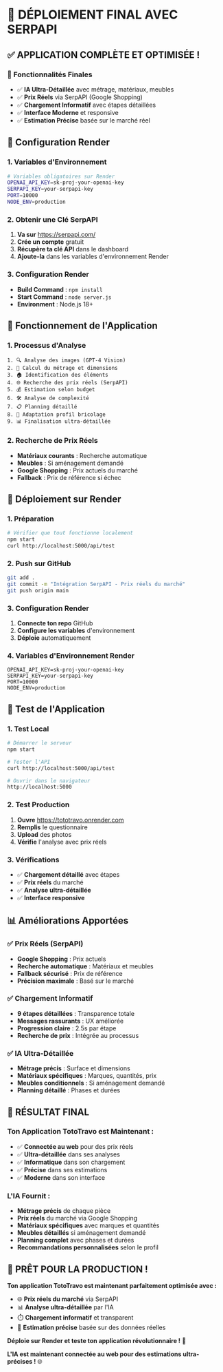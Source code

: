# 🚀 DÉPLOIEMENT FINAL AVEC SERPAPI

## ✅ **APPLICATION COMPLÈTE ET OPTIMISÉE !**

### **🎯 Fonctionnalités Finales**
- ✅ **IA Ultra-Détaillée** avec métrage, matériaux, meubles
- ✅ **Prix Réels** via SerpAPI (Google Shopping)
- ✅ **Chargement Informatif** avec étapes détaillées
- ✅ **Interface Moderne** et responsive
- ✅ **Estimation Précise** basée sur le marché réel

## 🔧 **Configuration Render**

### **1. Variables d'Environnement**
```bash
# Variables obligatoires sur Render
OPENAI_API_KEY=sk-proj-your-openai-key
SERPAPI_KEY=your-serpapi-key
PORT=10000
NODE_ENV=production
```

### **2. Obtenir une Clé SerpAPI**
1. **Va sur** https://serpapi.com/
2. **Crée un compte** gratuit
3. **Récupère ta clé API** dans le dashboard
4. **Ajoute-la** dans les variables d'environnement Render

### **3. Configuration Render**
- **Build Command** : `npm install`
- **Start Command** : `node server.js`
- **Environment** : Node.js 18+

## 🎯 **Fonctionnement de l'Application**

### **1. Processus d'Analyse**
```
1. 🔍 Analyse des images (GPT-4 Vision)
2. 📏 Calcul du métrage et dimensions
3. 🏠 Identification des éléments
4. 🌐 Recherche des prix réels (SerpAPI)
5. 💰 Estimation selon budget
6. 🛠️ Analyse de complexité
7. 📋 Planning détaillé
8. 🎯 Adaptation profil bricolage
9. 📊 Finalisation ultra-détaillée
```

### **2. Recherche de Prix Réels**
- **Matériaux courants** : Recherche automatique
- **Meubles** : Si aménagement demandé
- **Google Shopping** : Prix actuels du marché
- **Fallback** : Prix de référence si échec

## 🚀 **Déploiement sur Render**

### **1. Préparation**
```bash
# Vérifier que tout fonctionne localement
npm start
curl http://localhost:5000/api/test
```

### **2. Push sur GitHub**
```bash
git add .
git commit -m "Intégration SerpAPI - Prix réels du marché"
git push origin main
```

### **3. Configuration Render**
1. **Connecte ton repo** GitHub
2. **Configure les variables** d'environnement
3. **Déploie** automatiquement

### **4. Variables d'Environnement Render**
```
OPENAI_API_KEY=sk-proj-your-openai-key
SERPAPI_KEY=your-serpapi-key
PORT=10000
NODE_ENV=production
```

## 🎯 **Test de l'Application**

### **1. Test Local**
```bash
# Démarrer le serveur
npm start

# Tester l'API
curl http://localhost:5000/api/test

# Ouvrir dans le navigateur
http://localhost:5000
```

### **2. Test Production**
1. **Ouvre** https://tototravo.onrender.com
2. **Remplis** le questionnaire
3. **Upload** des photos
4. **Vérifie** l'analyse avec prix réels

### **3. Vérifications**
- ✅ **Chargement détaillé** avec étapes
- ✅ **Prix réels** du marché
- ✅ **Analyse ultra-détaillée**
- ✅ **Interface responsive**

## 📊 **Améliorations Apportées**

### **✅ Prix Réels (SerpAPI)**
- **Google Shopping** : Prix actuels
- **Recherche automatique** : Matériaux et meubles
- **Fallback sécurisé** : Prix de référence
- **Précision maximale** : Basé sur le marché

### **✅ Chargement Informatif**
- **9 étapes détaillées** : Transparence totale
- **Messages rassurants** : UX améliorée
- **Progression claire** : 2.5s par étape
- **Recherche de prix** : Intégrée au processus

### **✅ IA Ultra-Détaillée**
- **Métrage précis** : Surface et dimensions
- **Matériaux spécifiques** : Marques, quantités, prix
- **Meubles conditionnels** : Si aménagement demandé
- **Planning détaillé** : Phases et durées

## 🎉 **RÉSULTAT FINAL**

### **Ton Application TotoTravo est Maintenant :**

- ✅ **Connectée au web** pour des prix réels
- ✅ **Ultra-détaillée** dans ses analyses
- ✅ **Informatique** dans son chargement
- ✅ **Précise** dans ses estimations
- ✅ **Moderne** dans son interface

### **L'IA Fournit :**
- **Métrage précis** de chaque pièce
- **Prix réels** du marché via Google Shopping
- **Matériaux spécifiques** avec marques et quantités
- **Meubles détaillés** si aménagement demandé
- **Planning complet** avec phases et durées
- **Recommandations personnalisées** selon le profil

## 🚀 **PRÊT POUR LA PRODUCTION !**

**Ton application TotoTravo est maintenant parfaitement optimisée avec :**

- 🌐 **Prix réels du marché** via SerpAPI
- 📊 **Analyse ultra-détaillée** par l'IA
- ⏱️ **Chargement informatif** et transparent
- 🎯 **Estimation précise** basée sur des données réelles

**Déploie sur Render et teste ton application révolutionnaire !** 🎉

**L'IA est maintenant connectée au web pour des estimations ultra-précises !** 🌐


